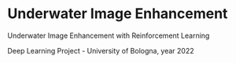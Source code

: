 # Underwater Image Enhancement
Underwater Image Enhancement with Reinforcement Learning

Deep Learning Project - University of Bologna, year 2022
